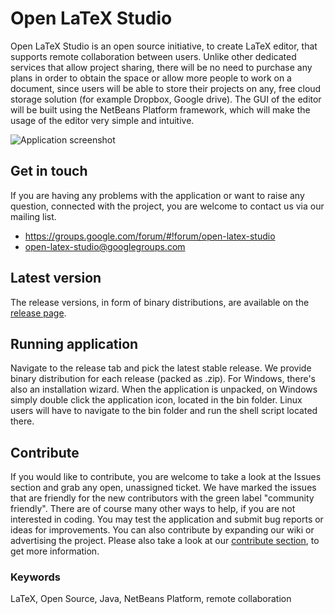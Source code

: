 Open LaTeX Studio
=================
Open LaTeX Studio is an open source initiative, to create LaTeX editor, that supports remote collaboration between users. Unlike other dedicated services that allow project sharing, there will be no need to purchase any plans in order to obtain the space or allow more people to work on a document, since users will be able to store their projects on any, free cloud storage solution (for example Dropbox, Google drive). The GUI of the editor will be built using the NetBeans Platform framework, which will make the usage of the editor very simple and intuitive.

![Application screenshot](http://sebbrudzinski.github.io/Open-LaTeX-Studio/images/main_window.jpg)

Get in touch
------------
If you are having any problems with the application or want to raise any question, connected with the project, you are welcome to contact us via our mailing list. 
* https://groups.google.com/forum/#!forum/open-latex-studio
* open-latex-studio@googlegroups.com

Latest version
--------------
The release versions, in form of binary distributions, are available on the [release page](https://github.com/sebbrudzinski/Open-LaTeX-Studio/releases).

Running application
-------------------
Navigate to the release tab and pick the latest stable release. We provide binary distribution for each release (packed as .zip). For Windows, there's also an installation wizard. When the application is unpacked, on Windows simply double click the application icon, located in the bin folder. Linux users will have to navigate to the bin folder and run the shell script located there.

Contribute
----------
If you would like to contribute, you are welcome to take a look at the Issues section and grab any open, unassigned ticket. We have marked the issues that are friendly for the new contributors with the green label "community friendly". There are of course many other ways to help, if you are not interested in coding. You may test the application and submit bug reports or ideas for improvements. You can also contribute by expanding our wiki or advertising the project. Please also take a look at our [contribute section](https://github.com/sebbrudzinski/Open-LaTeX-Studio/blob/master/CONTRIBUTING.md), to get more information.

### Keywords
LaTeX, Open Source, Java, NetBeans Platform, remote collaboration
